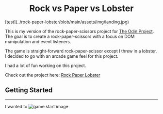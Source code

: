 <div id="header" align="center">
  <h1>Rock vs Paper vs Lobster</h1>
</div>
[test](../rock-paper-lobster/blob/main/assets/img/landing.jpg)


This is my version of the rock-paper-scissors project for [The Odin Project](https://www.theodinproject.com). The goal is to create a rock-paper-scissors with a focus on DOM manipulation and event listeners.

The game is straight-forward rock-paper-scissor except I threw in a lobster. I decided to go with an arcade game feel for this project.

I had a lot of fun working on this project.

Check out the project here: [Rock Paper Lobster](https://github.com/JoshDagat/rock-paper-lobster)

## Getting Started

---

I wanted to
![game start image]()
